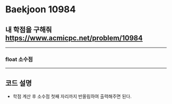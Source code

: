 Baekjoon 10984
=============
내 학점을 구해줘  <https://www.acmicpc.net/problem/10984>
---------------
- - -
### float 소수점
- - -
## 코드 설명
- 학점 계산 후 소수점 첫째 자리까지 반올림하여 출력해주면 된다.
